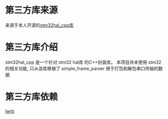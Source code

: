 # 第三方库来源
来源于本人开源的[stm32hal_cpp库](https://github.com/DSJZS/stm32hal_cpp.git)

# 第三方库介绍
stm32hal_cpp 是一个针对 stm32 hal库 的C++封装库。 
本项目并未使用 stm32 的相关功能, 只从该库移植了 simple_frame_parser 用于打包和解包串口传输的数据

# 第三方库依赖
[lwrb](https://github.com/MaJerle/lwrb.git)